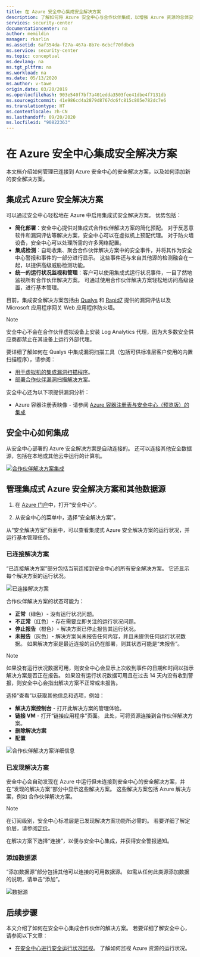```yaml
---
title: 在 Azure 安全中心集成安全解决方案
description: 了解如何将 Azure 安全中心与合作伙伴集成，以增强 Azure 资源的总体安全性。
services: security-center
documentationcenter: na
author: memildin
manager: rkarlin
ms.assetid: 6af354da-f27a-467a-8b7e-6cbcf70fdbcb
ms.service: security-center
ms.topic: conceptual
ms.devlang: na
ms.tgt_pltfrm: na
ms.workload: na
ms.date: 05/13/2020
ms.author: v-tawe
origin.date: 03/20/2019
ms.openlocfilehash: 903e540f7bf7a401edda3503fee41dbe4f7131db
ms.sourcegitcommit: 41e986cd4a2879d8767dc6fc815c805e782dc7e6
ms.translationtype: HT
ms.contentlocale: zh-CN
ms.lasthandoff: 09/20/2020
ms.locfileid: "90822363"
---
```

# <a name="integrate-security-solutions-in-azure-security-center"></a>在 Azure 安全中心集成安全解决方案
本文档介绍如何管理已连接到 Azure 安全中心的安全解决方案，以及如何添加新的安全解决方案。

## <a name="integrated-azure-security-solutions"></a>集成式 Azure 安全解决方案
可以通过安全中心轻松地在 Azure 中启用集成式安全解决方案。 优势包括：

- **简化部署**：安全中心提供对集成式合作伙伴解决方案的简化预配。 对于反恶意软件和漏洞评估等解决方案，安全中心可以在虚拟机上预配代理。 对于防火墙设备，安全中心可以处理所需的许多网络配置。
- **集成检测**：自动收集、聚合合作伙伴解决方案中的安全事件，并将其作为安全中心警报和事件的一部分进行显示。 这些事件还与来自其他源的检测融合在一起，以提供高级威胁检测功能。
- **统一的运行状况监视和管理**：客户可以使用集成式运行状况事件，一目了然地监视所有合作伙伴解决方案。 可通过使用合作伙伴解决方案轻松地访问高级设置，进行基本管理。

目前，集成安全解决方案包括由 [Qualys](https://www.qualys.com/public-cloud/#azure) 和 [Rapid7](https://www.rapid7.com/products/insightvm/) 提供的漏洞评估以及 Microsoft 应用程序网关 Web 应用程序防火墙。

> [!NOTE]
> 安全中心不会在合作伙伴虚拟设备上安装 Log Analytics 代理，因为大多数安全供应商都禁止在其设备上运行外部代理。

要详细了解如何在 Qualys 中集成漏洞扫描工具（包括可供标准层客户使用的内置扫描程序），请参阅： 

- [用于虚拟机的集成漏洞扫描程序](built-in-vulnerability-assessment.md)。
- [部署合作伙伴漏洞扫描解决方案](partner-vulnerability-assessment.md)。

安全中心还为以下项提供漏洞分析：

* Azure 容器注册表映像 - 请参阅 [Azure 容器注册表与安全中心（预览版）的集成](azure-container-registry-integration.md)

## <a name="how-security-solutions-are-integrated"></a>安全中心如何集成
从安全中心部署的 Azure 安全解决方案是自动连接的。 还可以连接其他安全数据源，包括在本地或其他云中运行的计算机。

[![合作伙伴解决方案集成](./media/security-center-partner-integration/security-solutions-page.png)](./media/security-center-partner-integration/security-solutions-page.png#lightbox)

## <a name="manage-integrated-azure-security-solutions-and-other-data-sources"></a>管理集成式 Azure 安全解决方案和其他数据源

1. 在 [Azure 门户](https://portal.azure.cn/)中，打开“安全中心”。

1. 从安全中心的菜单中，选择“安全解决方案”。

从“安全解决方案”页面中，可以查看集成式 Azure 安全解决方案的运行状况，并运行基本管理任务。

### <a name="connected-solutions"></a>已连接解决方案

“已连接解决方案”部分包括当前连接到安全中心的所有安全解决方案。 它还显示每个解决方案的运行状况。  

![已连接解决方案](./media/security-center-partner-integration/connected-solutions.png)

合作伙伴解决方案的状态可能为：

* **正常**（绿色）- 没有运行状况问题。
* **不正常**（红色）- 存在需要立即关注的运行状况问题。
* **停止报告**（橙色）- 解决方案已停止报告其运行状况。
* **未报告**（灰色）- 解决方案尚未报告任何内容，并且未提供任何运行状况数据。 如果解决方案是最近连接的且仍在部署，则其状态可能是“未报告”。

> [!NOTE]
> 如果没有运行状况数据可用，则安全中心会显示上次收到事件的日期和时间以指示解决方案是否正在报告。 如果没有运行状况数据可用且在过去 14 天内没有收到警报，则安全中心会指出解决方案不正常或未报告。
>
>

选择“查看”以获取其他信息和选项，例如：

   - **解决方案控制台** - 打开此解决方案的管理体验。
   - **链接 VM** - 打开“链接应用程序”页面。 此处，可将资源连接到合作伙伴解决方案。
   - **删除解决方案**
   - **配置**

   ![合作伙伴解决方案详细信息](./media/security-center-partner-integration/partner-solutions-detail.png)

### <a name="discovered-solutions"></a>已发现解决方案

安全中心会自动发现在 Azure 中运行但未连接到安全中心的安全解决方案，并在“发现的解决方案”部分中显示这些解决方案。 这些解决方案包括 Azure 解决方案，例如 <!--active-directory/identity-protection/overview-identity-protection  is not available --> 合作伙伴解决方案。

> [!NOTE]
> 在订阅级别，安全中心标准层是已发现解决方案功能所必需的。 若要详细了解定价层，请参阅[定价](security-center-pricing.md)。
>

在解决方案下选择“连接”，以便与安全中心集成，并获得安全警报通知。

### <a name="add-data-sources"></a>添加数据源

“添加数据源”部分包括其他可以连接的可用数据源。 如需从任何此类源添加数据的说明，请单击“添加”。

![数据源](./media/security-center-partner-integration/add-data-sources.png)

<!-- Exporting data  is not available -->


## <a name="next-steps"></a>后续步骤

本文介绍了如何在安全中心集成合作伙伴的解决方案。 若要详细了解安全中心，请参阅以下文章：

* [在安全中心进行安全运行状况监视](security-center-monitoring.md)。 了解如何监视 Azure 资源的运行状况。
